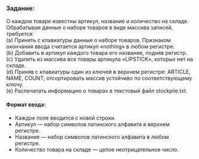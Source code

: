 ### Задание:
О каждом товаре известны артикул, название и количество на складе. Обрабатывая
данные о наборе товаров в виде массива записей, требуется:                               
(a) Принять с клавиатуры данные о наборе товаров. Признаком окончания ввода
считается артикул «nothing» в любом регистре.                           
(b) Добавить в артикул каждого товара его название, подняв регистр.                          
(c) Удалить из массива все товары артикула «LIPSTICK», которых нет на складе.                        
(d) Приняв с клавиатуры один из ключей в верхнем регистре: ARTICLE, NAME,
COUNT; отсортировать массив устойчиво по соответствующему ключу.                        
(e) Распечатать информацию о товарах в текстовый файл stockpile.txt.                         
#### Формат ввода:
- Каждое поле вводится с новой строки.
- Артикул — набор символов латинского алфавита в верхнем регистре.
- Название — набор символов латинского алфавита в любом регистре.
- Количество товара на складе — целое неотрицательное число.
